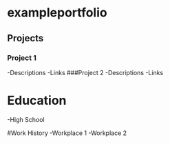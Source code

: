# exampleportfolio

## Projects
### Project 1
-Descriptions
-Links
###Project 2
-Descriptions
-Links

# Education
-High School

#Work History
-Workplace 1
-Workplace 2
